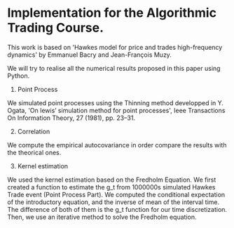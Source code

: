 # Implementation for the Algorithmic Trading Course. 

This work is based on 'Hawkes model for price and trades high-frequency dynamics' by Emmanuel Bacry and Jean-François Muzy. 

We will try to realise all the numerical results proposed in this paper using Python.

1) Point Process

We simulated point processes using the Thinning method developped in Y. Ogata, 'On lewis’ simulation method for point processes', Ieee Transactions On Information Theory, 27 (1981), pp. 23–31.

2) Correlation

We compute the empirical autocovariance in order compare the results with the theorical ones.

3) Kernel estimation

We used the kernel estimation based on the Fredholm Equation. 
We first created a function to estimate the g_t from 1000000s simulated Hawkes Trade event (Point Process Part).
We computed the conditional expectation of the introductory equation, and the inverse of mean of the interval time. The difference of both of them is the g_t function for our time discretization.
Then, we use an iterative method to solve the Fredholm equation.

